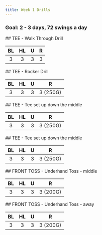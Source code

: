 ```yaml
---
title: Week 1 Drills
---
```


### Goal: 2 - 3 days, 72 swings a day

<div class="drill">
## TEE - Walk Through Drill

| BL       | HL       | U        | R        |
| :------: | :------: | :------: | :------: |
| 3        | 3        | 3        | 3        |
</div>

<div class="drill">
## TEE - Rocker Drill

| BL       | HL       | U        | R        |
| :------: | :------: | :------: | :------: |
| 3        | 3        | 3        | 3 (250G) |
</div>

<div class="drill">
## TEE - Tee set up down the middle

| BL       | HL       | U        | R        |
| :------: | :------: | :------: | :------: |
| 3        | 3        | 3        | 3 (250G) |
</div>

<div class="drill">
## TEE - Tee set up down the middle

| BL       | HL       | U        | R        |
| :------: | :------: | :------: | :------: |
| 3        | 3        | 3        | 3 (250G) |
</div>

<div class="drill">
## FRONT TOSS - Underhand Toss - middle

| BL       | HL       | U        | R        |
| :------: | :------: | :------: | :------: |
| 3        | 3        | 3        | 3 (200G) |
</div>

<div class="drill">
## FRONT TOSS - Underhand Toss - away

| BL       | HL       | U        | R        |
| :------: | :------: | :------: | :------: |
| 3        | 3        | 3        | 3 (200G) |
</div>
